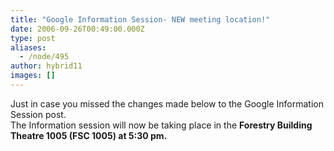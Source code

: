 ```yaml
---
title: "Google Information Session- NEW meeting location!"
date: 2006-09-26T00:49:00.000Z
type: post
aliases:
  - /node/495
author: hybrid11
images: []
---
```


<div class="field field-name-body field-type-text-with-summary field-label-hidden"><div class="field-items"><div class="field-item even"><p>Just in case you missed the changes made below to the Google Information Session post.<br>
The Information session will now be taking place in the <b>Forestry Building Theatre 1005 (FSC 1005) at 5:30 pm.</b></p>
</div></div></div>    <footer>
          </footer>
